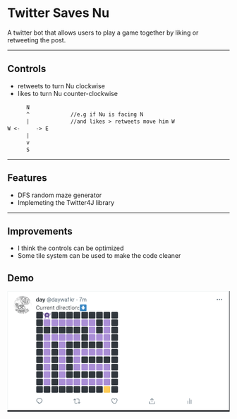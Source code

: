 # Twitter Saves Nu

A twitter bot that allows users to play a game together by liking or retweeting the post. 

***

## Controls
- retweets to turn Nu clockwise
- likes to turn Nu counter-clockwise

``` 
      N
      ^             //e.g if Nu is facing N 
      |             //and likes > retweets move him W
W <-     -> E
      |
      v
      S
```
---
## Features
- DFS random maze generator
- Implemeting the Twitter4J library

---
## Improvements
- I think the controls can be optimized
- Some tile system can be used to make the code cleaner

## Demo

<img src="demo.gif" alt="demo">

